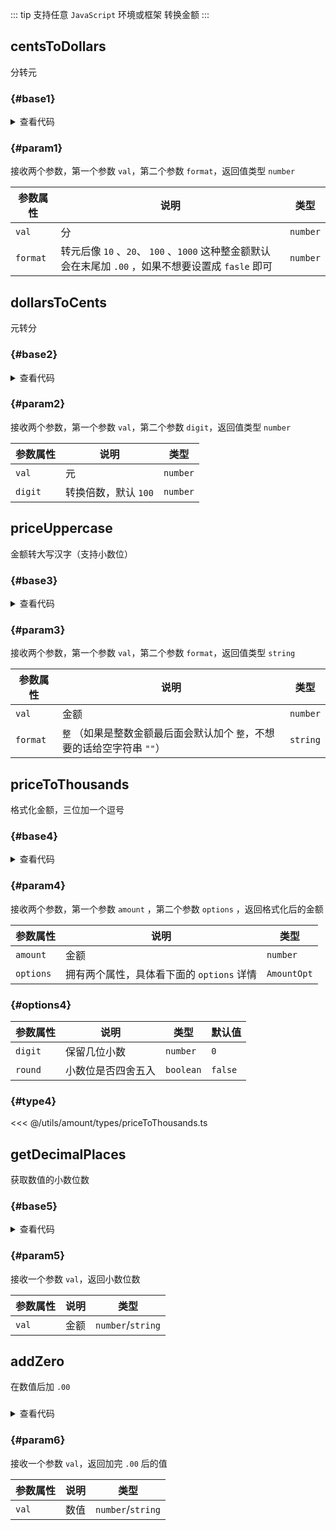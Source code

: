<script setup>
import { useAddNumInOutlineLabel } from '../../.vitepress/utils/createElement.ts'
useAddNumInOutlineLabel(6)

import centsToDollars from './centsToDollars.vue'
import dollarsToCents from './dollarsToCents.vue'
import priceUppercase from './priceUppercase.vue'
import priceToThousands from './priceToThousands.vue'
import getDecimalPlaces from './getDecimalPlaces.vue'
import addZero from './addZero.vue'
</script>

::: tip 支持任意 `JavaScript` 环境或框架
转换金额
:::

## centsToDollars

分转元

<div class="pure-border">

### <divider-base /> {#base1}

<centsToDollars />

<details>

<summary>查看代码</summary>

<<< @/utils/amount/centsToDollars.vue

</details>

### <divider-param /> {#param1}

接收两个参数，第一个参数 `val`，第二个参数 `format`，返回值类型 `number`

| **参数属性** | **说明**                                                                                             | **类型** |
| ------------ | ---------------------------------------------------------------------------------------------------- | -------- |
| `val`        | 分                                                                                                   | `number` |
| `format`     | 转元后像 `10` 、`20`、 `100` 、`1000` 这种整金额默认会在末尾加 `.00` ，如果不想要设置成 `fasle` 即可 | `number` |

</div>

## dollarsToCents

元转分

<div class="pure-border">

### <divider-base /> {#base2}

<dollarsToCents />

<details>

<summary>查看代码</summary>

<<< @/utils/amount/dollarsToCents.vue

</details>

### <divider-param /> {#param2}

接收两个参数，第一个参数 `val`，第二个参数 `digit`，返回值类型 `number`

| **参数属性** | **说明**             | **类型** |
| ------------ | -------------------- | -------- |
| `val`        | 元                   | `number` |
| `digit`      | 转换倍数，默认 `100` | `number` |

</div>

## priceUppercase

金额转大写汉字（支持小数位）

<div class="pure-border">

### <divider-base /> {#base3}

<priceUppercase />

<details>

<summary>查看代码</summary>

<<< @/utils/amount/priceUppercase.vue

</details>

### <divider-param /> {#param3}

接收两个参数，第一个参数 `val`，第二个参数 `format`，返回值类型 `string`

| **参数属性** | **说明**                                                                | **类型** |
| ------------ | ----------------------------------------------------------------------- | -------- |
| `val`        | 金额                                                                    | `number` |
| `format`     | `整` （如果是整数金额最后面会默认加个 `整`，不想要的话给空字符串 `""`） | `string` |

</div>

## priceToThousands

格式化金额，三位加一个逗号

<div class="pure-border">

### <divider-base /> {#base4}

<priceToThousands />

<details>

<summary>查看代码</summary>

<<< @/utils/amount/priceToThousands.vue

</details>

### <divider-param /> {#param4}

接收两个参数，第一个参数 `amount` ，第二个参数 `options` ，返回格式化后的金额

| **参数属性** | **说明**                                  | **类型**    |
| ------------ | ----------------------------------------- | ----------- |
| `amount`     | 金额                                      | `number`    |
| `options`    | 拥有两个属性，具体看下面的 `options` 详情 | `AmountOpt` |

### <divider-options /> {#options4}

| **参数属性** | **说明**           | **类型**  | **默认值** |
| ------------ | ------------------ | --------- | ---------- |
| `digit`      | 保留几位小数       | `number`  | `0`        |
| `round`      | 小数位是否四舍五入 | `boolean` | `false`    |

### <divider-type /> {#type4}

<<< @/utils/amount/types/priceToThousands.ts

</div>

## getDecimalPlaces

获取数值的小数位数

<div class="pure-border">

### <divider-base /> {#base5}

<getDecimalPlaces />

<details>

<summary>查看代码</summary>

<<< @/utils/amount/getDecimalPlaces.vue

</details>

### <divider-param /> {#param5}

接收一个参数 `val`，返回小数位数

| **参数属性** | **说明** | **类型**          |
| ------------ | -------- | ----------------- |
| `val`        | 金额     | `number`/`string` |

</div>

## addZero

在数值后加 `.00`

<div class="pure-border">

### <divider-base />

<addZero />

<details>

<summary>查看代码</summary>

<<< @/utils/amount/addZero.vue

</details>

### <divider-param /> {#param6}

接收一个参数 `val`，返回加完 `.00` 后的值

| **参数属性** | **说明** | **类型**          |
| ------------ | -------- | ----------------- |
| `val`        | 数值     | `number`/`string` |

</div>
